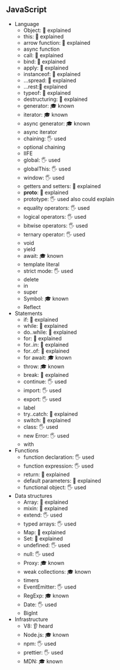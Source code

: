 ## JavaScript

- Language
  - Object: 🙋 explained
  - this: 🙋 explained
  - arrow function: 🙋 explained
  - async function
  - call: 🙋 explained
  - bind: 🙋 explained
  - apply: 🙋 explained
  - instanceof: 🙋 explained
  - ...spread: 🙋 explained
  - ...rest:🙋 explained
  - typeof: 🙋 explained
  - destructuring: 🙋 explained
  - generator: 🎓 known
  - iterator: 🎓 known
  - async generator: 🎓 known
  - async iterator
  - chaining: 🖐️ used
  - optional chaining
  - IIFE
  - global: 🖐️ used
  - globalThis: 🖐️ used
  - window: 🖐️ used
  - getters and setters: 🙋 explained
  - __proto__: 🙋 explained
  - prototype: 🖐️ used also could explain
  - equality operators: 🖐️ used
  - logical operators: 🖐️ used
  - bitwise operators: 🖐️ used
  - ternary operator: 🖐️ used
  - void
  - yield
  - await: 🎓 known
  - template literal
  - strict mode: 🖐️ used
  - delete
  - in
  - super
  - Symbol: 🎓 known
  - Reflect
- Statements
  - if: 🙋 explained
  - while: 🙋 explained
  - do..while: 🙋 explained
  - for: 🙋 explained
  - for..in: 🙋 explained
  - for..of: 🙋 explained
  - for await: 🎓 known
  - throw: 🎓 known
  - break: 🙋 explained
  - continue: 🖐️ used
  - import: 🖐️ used
  - export: 🖐️ used
  - label
  - try..catch: 🙋 explained
  - switch: 🙋 explained
  - class: 🖐️ used
  - new Error: 🖐️ used
  - with
- Functions
  - function declaration: 🖐️ used
  - function expression: 🖐️ used
  - return: 🙋 explained
  - default parameters: 🙋 explained
  - functional object: 🖐️ used
- Data structures
  - Array: 🙋 explained
  - mixin: 🙋 explained
  - extend: 🖐️ used
  - typed arrays: 🖐️ used
  - Map: 🙋 explained
  - Set: 🙋 explained
  - undefined: 🖐️ used
  - null: 🖐️ used
  - Proxy: 🎓 known
  - weak collections: 🎓 known
  - timers
  - EventEmitter: 🖐️ used
  - RegExp: 🎓 known
  - Date: 🖐️ used
  - BigInt
- Infrastructure
  - V8: 👂 heard
  - Node.js: 🎓 known
  - npm: 🖐️ used
  - prettier: 🖐️ used
  - MDN: 🎓 known
